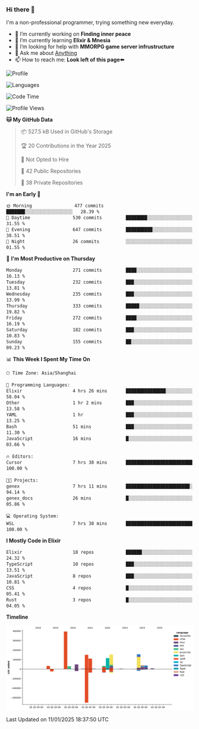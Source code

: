 ### Hi there 👋

I'm a non-professional programmer, trying something new everyday.

<!--
**dyzdyz010/dyzdyz010** is a ✨ _special_ ✨ repository because its `README.md` (this file) appears on your GitHub profile.
-->

- 🔭 I’m currently working on **Finding inner peace**
- 🌱 I’m currently learning **Elixir & Mnesia**
- 🤔 I’m looking for help with **MMORPG game server infrustructure**
- 💬 Ask me about [Anything](https://github.com/dyzdyz010/dyzdyz010/issues)
- 📫 How to reach me: **Look left of this page⬅️**

<!-- - 👯 I’m looking to collaborate on
- 😄 Pronouns: ...
- ⚡ Fun fact: ...
 -->
 
![Profile](https://github-readme-stats.vercel.app/api?username=dyzdyz010&count_private=true&show_icons=true&theme=dracula)

![Languages](https://github-readme-stats.vercel.app/api/top-langs/?username=dyzdyz010&layout=compact&theme=dracula)

<!--START_SECTION:waka-->
![Code Time](http://img.shields.io/badge/Code%20Time-1%2C866%20hrs%2037%20mins-blue)

![Profile Views](http://img.shields.io/badge/Profile%20Views-4-blue)

**🐱 My GitHub Data** 

> 📦 527.5 kB Used in GitHub's Storage 
 > 
> 🏆 20 Contributions in the Year 2025
 > 
> 🚫 Not Opted to Hire
 > 
> 📜 42 Public Repositories 
 > 
> 🔑 38 Private Repositories 
 > 
**I'm an Early 🐤** 

```text
🌞 Morning                477 commits         ███████░░░░░░░░░░░░░░░░░░   28.39 % 
🌆 Daytime                530 commits         ████████░░░░░░░░░░░░░░░░░   31.55 % 
🌃 Evening                647 commits         ██████████░░░░░░░░░░░░░░░   38.51 % 
🌙 Night                  26 commits          ░░░░░░░░░░░░░░░░░░░░░░░░░   01.55 % 
```
📅 **I'm Most Productive on Thursday** 

```text
Monday                   271 commits         ████░░░░░░░░░░░░░░░░░░░░░   16.13 % 
Tuesday                  232 commits         ███░░░░░░░░░░░░░░░░░░░░░░   13.81 % 
Wednesday                235 commits         ███░░░░░░░░░░░░░░░░░░░░░░   13.99 % 
Thursday                 333 commits         █████░░░░░░░░░░░░░░░░░░░░   19.82 % 
Friday                   272 commits         ████░░░░░░░░░░░░░░░░░░░░░   16.19 % 
Saturday                 182 commits         ███░░░░░░░░░░░░░░░░░░░░░░   10.83 % 
Sunday                   155 commits         ██░░░░░░░░░░░░░░░░░░░░░░░   09.23 % 
```


📊 **This Week I Spent My Time On** 

```text
🕑︎ Time Zone: Asia/Shanghai

💬 Programming Languages: 
Elixir                   4 hrs 26 mins       ███████████████░░░░░░░░░░   58.04 % 
Other                    1 hr 2 mins         ███░░░░░░░░░░░░░░░░░░░░░░   13.58 % 
YAML                     1 hr                ███░░░░░░░░░░░░░░░░░░░░░░   13.25 % 
Bash                     51 mins             ███░░░░░░░░░░░░░░░░░░░░░░   11.30 % 
JavaScript               16 mins             █░░░░░░░░░░░░░░░░░░░░░░░░   03.66 % 

🔥 Editors: 
Cursor                   7 hrs 38 mins       █████████████████████████   100.00 % 

🐱‍💻 Projects: 
genex                    7 hrs 11 mins       ████████████████████████░   94.14 % 
genex_docs               26 mins             █░░░░░░░░░░░░░░░░░░░░░░░░   05.86 % 

💻 Operating System: 
WSL                      7 hrs 38 mins       █████████████████████████   100.00 % 
```

**I Mostly Code in Elixir** 

```text
Elixir                   18 repos            ██████░░░░░░░░░░░░░░░░░░░   24.32 % 
TypeScript               10 repos            ███░░░░░░░░░░░░░░░░░░░░░░   13.51 % 
JavaScript               8 repos             ███░░░░░░░░░░░░░░░░░░░░░░   10.81 % 
CSS                      4 repos             █░░░░░░░░░░░░░░░░░░░░░░░░   05.41 % 
Rust                     3 repos             █░░░░░░░░░░░░░░░░░░░░░░░░   04.05 % 
```



**Timeline**

![Lines of Code chart](https://raw.githubusercontent.com/dyzdyz010/dyzdyz010/master/assets/bar_graph.png)


 Last Updated on 11/01/2025 18:37:50 UTC
<!--END_SECTION:waka-->
